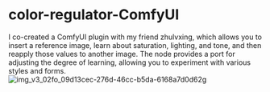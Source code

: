 # color-regulator-ComfyUI
I co-created a ComfyUI plugin with my friend zhulvxing, which allows you to insert a reference image, learn about saturation, lighting, and tone, and then reapply those values to another image. The node provides a port for adjusting the degree of learning, allowing you to experiment with various styles and forms.
![img_v3_02fo_09d13cec-276d-46cc-b5da-6168a7d0d62g](https://github.com/user-attachments/assets/8c2eb0a1-7b6d-41a7-9722-14119a64f3aa)
